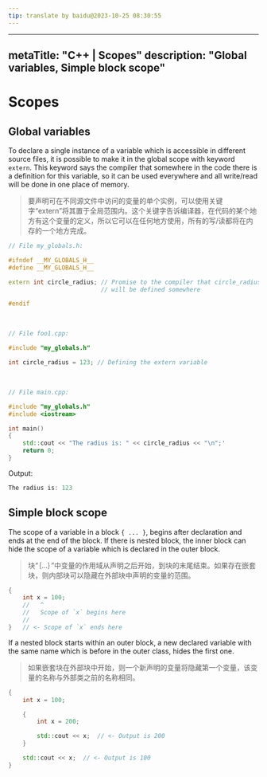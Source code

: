 ```yaml
---
tip: translate by baidu@2023-10-25 08:30:55
---
```

---

metaTitle: "C++ | Scopes"
description: "Global variables, Simple block scope"
---------------------------------------------------

# Scopes

## Global variables

To declare a single instance of a variable which is accessible in different source files, it is possible to make it in the global scope with keyword `extern`. This keyword says the compiler that somewhere in the code there is a definition for this variable, so it can be used everywhere and all write/read will be done in one place of memory.

> 要声明可在不同源文件中访问的变量的单个实例，可以使用关键字“extern”将其置于全局范围内。这个关键字告诉编译器，在代码的某个地方有这个变量的定义，所以它可以在任何地方使用，所有的写/读都将在内存的一个地方完成。

```cpp
// File my_globals.h:

#ifndef __MY_GLOBALS_H__
#define __MY_GLOBALS_H__

extern int circle_radius; // Promise to the compiler that circle_radius 
                          // will be defined somewhere

#endif

```

 

```cpp
// File foo1.cpp:

#include "my_globals.h"

int circle_radius = 123; // Defining the extern variable

```

 

```cpp
// File main.cpp:

#include "my_globals.h"
#include <iostream>

int main()
{
    std::cout << "The radius is: " << circle_radius << "\n";'
    return 0;
}

```

Output:

```cpp
The radius is: 123

```

## Simple block scope

The scope of a variable in a block `{ ... }`, begins after declaration and ends at the end of the block. If there is nested block, the inner block can hide the scope of a variable which is declared in the outer block.

> 块“｛…｝”中变量的作用域从声明之后开始，到块的末尾结束。如果存在嵌套块，则内部块可以隐藏在外部块中声明的变量的范围。

```cpp
{
    int x = 100;
    //   ^
    //   Scope of `x` begins here
    //
}   // <- Scope of `x` ends here

```

If a nested block starts within an outer block, a new declared variable with the same name which is before in the outer class, hides the first one.

> 如果嵌套块在外部块中开始，则一个新声明的变量将隐藏第一个变量，该变量的名称与外部类之前的名称相同。

```cpp
{
    int x = 100;

    {
        int x = 200;

        std::cout << x;  // <- Output is 200
    }

    std::cout << x;  // <- Output is 100
}

```
